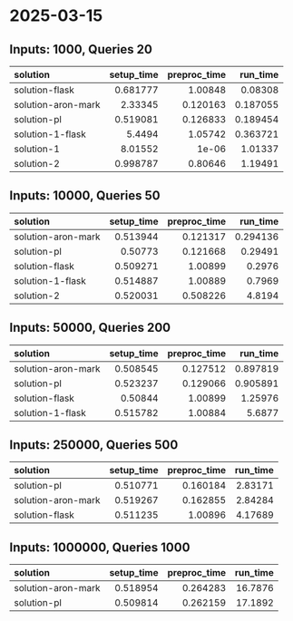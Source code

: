 # 2025-03-15

## Inputs: 1000, Queries 20

| solution           |   setup_time |   preproc_time |   run_time |
|:-------------------|-------------:|---------------:|-----------:|
| solution-flask     |     0.681777 |       1.00848  |   0.08308  |
| solution-aron-mark |     2.33345  |       0.120163 |   0.187055 |
| solution-pl        |     0.519081 |       0.126833 |   0.189454 |
| solution-1-flask   |     5.4494   |       1.05742  |   0.363721 |
| solution-1         |     8.01552  |       1e-06    |   1.01337  |
| solution-2         |     0.998787 |       0.80646  |   1.19491  |

## Inputs: 10000, Queries 50

| solution           |   setup_time |   preproc_time |   run_time |
|:-------------------|-------------:|---------------:|-----------:|
| solution-aron-mark |     0.513944 |       0.121317 |   0.294136 |
| solution-pl        |     0.50773  |       0.121668 |   0.29491  |
| solution-flask     |     0.509271 |       1.00899  |   0.2976   |
| solution-1-flask   |     0.514887 |       1.00889  |   0.7969   |
| solution-2         |     0.520031 |       0.508226 |   4.8194   |

## Inputs: 50000, Queries 200

| solution           |   setup_time |   preproc_time |   run_time |
|:-------------------|-------------:|---------------:|-----------:|
| solution-aron-mark |     0.508545 |       0.127512 |   0.897819 |
| solution-pl        |     0.523237 |       0.129066 |   0.905891 |
| solution-flask     |     0.50844  |       1.00899  |   1.25976  |
| solution-1-flask   |     0.515782 |       1.00884  |   5.6877   |

## Inputs: 250000, Queries 500

| solution           |   setup_time |   preproc_time |   run_time |
|:-------------------|-------------:|---------------:|-----------:|
| solution-pl        |     0.510771 |       0.160184 |    2.83171 |
| solution-aron-mark |     0.519267 |       0.162855 |    2.84284 |
| solution-flask     |     0.511235 |       1.00896  |    4.17689 |

## Inputs: 1000000, Queries 1000

| solution           |   setup_time |   preproc_time |   run_time |
|:-------------------|-------------:|---------------:|-----------:|
| solution-aron-mark |     0.518954 |       0.264283 |    16.7876 |
| solution-pl        |     0.509814 |       0.262159 |    17.1892 |